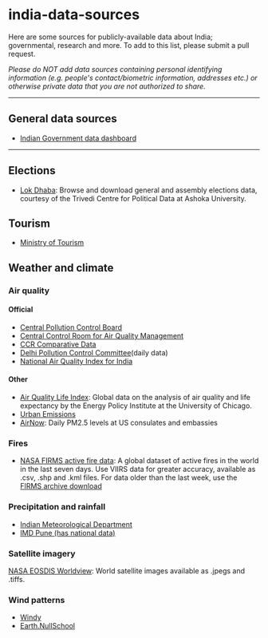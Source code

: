 # india-data-sources
Here are some sources for publicly-available data about India; governmental, research and more. To add to this list, please submit a pull request. 

*Please do NOT add data sources containing personal identifying information (e.g. people's contact/biometric information, addresses etc.) or otherwise private data that you are not authorized to share.*

___

## General data sources
* [Indian Government data dashboard](https://data.gov.in/)

___
## Elections
* [Lok Dhaba](http://lokdhaba.ashoka.edu.in/LokDhaba-Shiny/): Browse and download general and assembly elections data, courtesy of the Trivedi Centre for Political Data at Ashoka University.


## Tourism
* [Ministry of Tourism](http://tourism.gov.in/market-research-and-statistics)


## Weather and climate

### Air quality
#### Official
* [Central Pollution Control Board](http://www.cpcb.gov.in/CAAQM/Auth/frmViewReportNew.aspx)
* [Central Control Room for Air Quality Management](https://app.cpcbccr.com/ccr/#/caaqm-dashboard-all/caaqm-landing/data)
* [CCR Comparative Data](https://app.cpcbccr.com/ccr/#/caaqm-dashboard-all/caaqm-landing/caaqm-comparison-data)
* [Delhi Pollution Control Committee](http://www.dpccairdata.com/dpccairdata/display/AallStationView5MinData.php?stName=TmF0aW9uYWxTdGFkaXVt)(daily data)
* [National Air Quality Index for India](http://pib.nic.in/newsite/PrintRelease.aspx?relid=110654)

#### Other
* [Air Quality Life Index](https://aqli.epic.uchicago.edu/the-index/): Global data on the analysis of air quality and life expectancy by the Energy Policy Institute at the University of Chicago.
* [Urban Emissions](http://www.urbanemissions.info/)
* [AirNow](https://cfpub.epa.gov/airnow/index.cfm?action=airnow.global_summary#India$New_Delhi): Daily PM2.5 levels at US consulates and embassies

### Fires
* [NASA FIRMS active fire data](https://firms.modaps.eosdis.nasa.gov/active_fire/#firms-txt): A global dataset of active fires in the world in the last seven days. Use VIIRS data for greater accuracy, available as .csv, .shp and .kml files. For data older than the last week, use the [FIRMS archive download](https://firms.modaps.eosdis.nasa.gov/download/)

### Precipitation and rainfall
* [Indian Meteorological Department](http://www.imd.gov.in/Welcome%20To%20IMD/Welcome.php)
* [IMD Pune (has national data)](http://www.imdpune.gov.in/)

### Satellite imagery
[NASA EOSDIS Worldview](https://worldview.earthdata.nasa.gov/?p=geographic&l=VIIRS_SNPP_CorrectedReflectance_TrueColor,VIIRS_SNPP_Fires_375m_Day,VIIRS_SNPP_Fires_375m_Night,Reference_Labels,Reference_Features&t=2018-11-06-T00%3A00%3A00Z&z=3&v=70.08912954288722,24.331281730634156,83.72832866837187,32.74995981153676&ab=off&as=2012-08-23T00%3A00%3A00Z&ae=2012-08-30T00%3A00%3A00Z&av=3&al=true): World satellite images available as .jpegs and .tiffs.

### Wind patterns
* [Windy](https://www.windy.com/?27.242,76.778,8)
* [Earth.NullSchool](https://earth.nullschool.net/#current/wind/surface/level/orthographic=-282.52,25.92,1541/loc=76.176,26.928)
